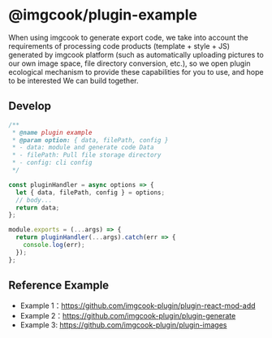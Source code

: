# @imgcook/plugin-example

When using imgcook to generate export code, we take into account the requirements of processing code products (template + style + JS) generated by imgcook platform (such as automatically uploading pictures to our own image space, file directory conversion, etc.), so we open plugin ecological mechanism to provide these capabilities for you to use, and hope to be interested We can build together.




## Develop

```javascript
/**
 * @name plugin example
 * @param option: { data, filePath, config }
 * - data: module and generate code Data
 * - filePath: Pull file storage directory
 * - config: cli config
 */

const pluginHandler = async options => {
  let { data, filePath, config } = options;
  // body...
  return data;
};

module.exports = (...args) => {
  return pluginHandler(...args).catch(err => {
    console.log(err);
  });
};
```

## Reference Example

- Example 1：https://github.com/imgcook-plugin/plugin-react-mod-add
- Example 2：https://github.com/imgcook-plugin/plugin-generate
- Example 3: https://github.com/imgcook-plugin/plugin-images

